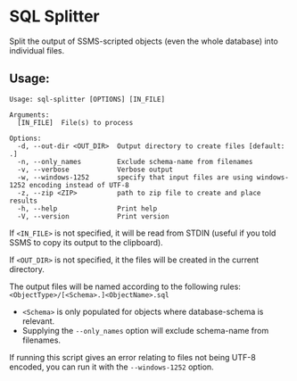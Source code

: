 # SQL Splitter

Split the output of SSMS-scripted objects (even the whole database) into
individual files.

## Usage:
```
Usage: sql-splitter [OPTIONS] [IN_FILE]

Arguments:
  [IN_FILE]  File(s) to process

Options:
  -d, --out-dir <OUT_DIR>  Output directory to create files [default: .]
  -n, --only_names         Exclude schema-name from filenames
  -v, --verbose            Verbose output
  -w, --windows-1252       specify that input files are using windows-1252 encoding instead of UTF-8
  -z, --zip <ZIP>          path to zip file to create and place results
  -h, --help               Print help
  -V, --version            Print version
```

If `<IN_FILE>` is not specified, it will be read from STDIN (useful if you told
SSMS to copy its output to the clipboard).

If `<OUT_DIR>` is not specified, it the files will be created in the current
directory.

The output files will be named according to the following rules:
  `<ObjectType>/[<Schema>.]<ObjectName>.sql`
  - `<Schema>` is only populated for objects where database-schema is relevant.
  - Supplying the `--only_names` option will exclude schema-name from filenames.

If running this script gives an error relating to files not being UTF-8
encoded, you can run it with the `--windows-1252` option.
